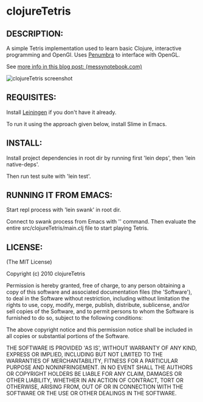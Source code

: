 # clojureTetris

## DESCRIPTION:

A simple Tetris implementation used to learn basic Clojure,
interactive programming and OpenGl. Uses [Penumbra](http://github.com/ztellman/penumbra) to interface with OpenGL.

See [more info in this blog post: (messynotebook.com)](http://messynotebook.com/?p=1496)

<img src="http://github.com/downloads/thomanil/clojureTetris/screenshot.jpg" alt="clojureTetris screenshot" />


## REQUISITES:

Install [Leiningen](http://github.com/technomancy/leiningen) if you
don't have it already.

To run it using the approach given below, install Slime in Emacs.

## INSTALL:

Install project dependencies in root dir by running first 'lein deps', then
'lein native-deps'.

Then run test suite with 'lein test'.

## RUNNING IT FROM EMACS:

Start repl process with 'lein swank' in root dir.

Connect to swank process from Emacs with
'<slime-connect>' command.  Then evaluate the entire
src/clojureTetris/main.clj file to start playing Tetris.

## LICENSE:

(The MIT License)

Copyright (c) 2010 clojureTetris

Permission is hereby granted, free of charge, to any person obtaining
a copy of this software and associated documentation files (the
'Software'), to deal in the Software without restriction, including
without limitation the rights to use, copy, modify, merge, publish,
distribute, sublicense, and/or sell copies of the Software, and to
permit persons to whom the Software is furnished to do so, subject to
the following conditions:

The above copyright notice and this permission notice shall be
included in all copies or substantial portions of the Software.

THE SOFTWARE IS PROVIDED 'AS IS', WITHOUT WARRANTY OF ANY KIND,
EXPRESS OR IMPLIED, INCLUDING BUT NOT LIMITED TO THE WARRANTIES OF
MERCHANTABILITY, FITNESS FOR A PARTICULAR PURPOSE AND NONINFRINGEMENT.
IN NO EVENT SHALL THE AUTHORS OR COPYRIGHT HOLDERS BE LIABLE FOR ANY
CLAIM, DAMAGES OR OTHER LIABILITY, WHETHER IN AN ACTION OF CONTRACT,
TORT OR OTHERWISE, ARISING FROM, OUT OF OR IN CONNECTION WITH THE
SOFTWARE OR THE USE OR OTHER DEALINGS IN THE SOFTWARE.